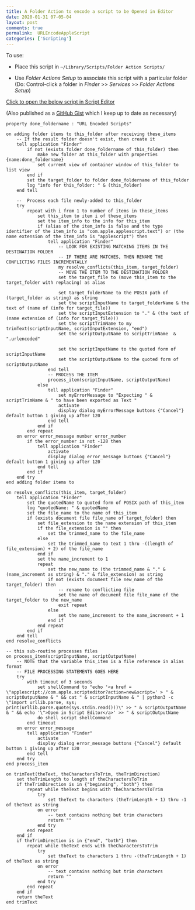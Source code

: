 ```yaml
---
title: A Folder Action to encode a script to be Opened in Editor
date: 2020-01-31 07-05-04
layout: post
comments: true
permalink:  URLEncodeAppleScript
categories: ['Scripting']
---
```


To use:  

*	Place this script in `~/Library/Scripts/Folder Action Scripts/`

*	Use *Folder Actions Setup* to associate this script with a particular folder  
	(Do: Control-click a folder in *Finder* >> *Services* >> *Folder Actions Setup*)

<a href = "applescript://com.apple.scripteditor?action=new&script=
property%20done_foldername%20%3A%20%22URL%20Encoded%20Scripts%22%0A%0Aon%20adding%20folder%20items%20to%20this_folder%20after%20receiving%20these_items%0A%09--%20If%20the%20result%20folder%20doesn%27t%20exist%2C%20then%20create%20it%0A%09tell%20application%20%22Finder%22%0A%09%09if%20not%20%28exists%20folder%20done_foldername%20of%20this_folder%29%20then%0A%09%09%09make%20new%20folder%20at%20this_folder%20with%20properties%20%7Bname%3Adone_foldername%7D%0A%09%09%09set%20current%20view%20of%20container%20window%20of%20this_folder%20to%20list%20view%0A%09%09end%20if%0A%09%09set%20the%20target_folder%20to%20folder%20done_foldername%20of%20this_folder%0A%09%09log%20%22info%20for%20this_folder%3A%20%22%20%26%20%28this_folder%29%0A%09end%20tell%0A%09%0A%09--%20%20Process%20each%20file%20newly-added%20to%20this_folder%0A%09try%0A%09%09repeat%20with%20i%20from%201%20to%20number%20of%20items%20in%20these_items%0A%09%09%09set%20this_item%20to%20item%20i%20of%20these_items%0A%09%09%09set%20the%20item_info%20to%20the%20info%20for%20this_item%0A%09%09%09if%20%28alias%20of%20the%20item_info%20is%20false%20and%20the%20type%20identifier%20of%20the%20item_info%20is%20%22com.apple.applescript.text%22%29%20or%20%28the%20name%20extension%20of%20the%20item_info%20is%20%22applescript%22%29%20then%0A%09%09%09%09tell%20application%20%22Finder%22%0A%09%09%09%09%09--%20LOOK%20FOR%20EXISTING%20MATCHING%20ITEMS%20IN%20THE%20DESTINATION%20FOLDER%0A%09%09%09%09%09--%20IF%20THERE%20ARE%20MATCHES%2C%20THEN%20RENAME%20THE%20CONFLICTING%20FILES%20INCREMENTALLY%0A%09%09%09%09%09my%20resolve_conflicts%28this_item%2C%20target_folder%29%0A%09%09%09%09%09--%20MOVE%20THE%20ITEM%20TO%20THE%20DESTINATION%20FOLDER%0A%09%09%09%09%09set%20the%20target_file%20to%20%28move%20this_item%20to%20the%20target_folder%20with%20replacing%29%20as%20alias%0A%09%09%09%09%09%0A%09%09%09%09%09set%20target_folderName%20to%20the%20POSIX%20path%20of%20%28target_folder%20as%20string%29%20as%20string%0A%09%09%09%09%09set%20the%20scriptInputName%20to%20target_folderName%20%26%20the%20text%20of%20%28name%20of%20%28info%20for%20target_file%29%29%0A%09%09%09%09%09set%20the%20scriptInputExtension%20to%20%22.%22%20%26%20%28the%20text%20of%20%28name%20extension%20of%20%28info%20for%20target_file%29%29%29%0A%09%09%09%09%09set%20the%20scriptTrimName%20to%20my%20trimText%28scriptInputName%2C%20scriptInputExtension%2C%20%22end%22%29%0A%09%09%09%09%09set%20the%20scriptOutputName%20to%20scriptTrimName%20%20%26%20%22.urlencoded%22%0A%09%09%09%09%09%0A%09%09%09%09%09set%20the%20scriptInputName%20to%20the%20quoted%20form%20of%20scriptInputName%0A%09%09%09%09%09set%20the%20scriptOutputName%20to%20the%20quoted%20form%20of%20scriptOutputName%0A%09%09%09%09end%20tell%0A%09%09%09%09--%20PROCESS%20THE%20ITEM%0A%09%09%09%09process_item%28scriptInputName%2C%20scriptOutputName%29%0A%09%09%09else%0A%09%09%09%09tell%20application%20%22Finder%22%0A%09%09%09%09%09set%20myErrorMessage%20to%20%22Expecting%20%22%20%26%20scriptTrimName%20%26%20%22%20to%20have%20been%20exported%20as%20Text%20%22%0A%09%09%09%09%09activate%0A%09%09%09%09%09display%20dialog%20myErrorMessage%20buttons%20%7B%22Cancel%22%7D%20default%20button%201%20giving%20up%20after%20120%0A%09%09%09end%20tell%0A%09%09%09end%20if%0A%09%09end%20repeat%0A%09on%20error%20error_message%20number%20error_number%0A%09%09if%20the%20error_number%20is%20not%20-128%20then%0A%09%09%09tell%20application%20%22Finder%22%0A%09%09%09%09activate%0A%09%09%09%09display%20dialog%20error_message%20buttons%20%7B%22Cancel%22%7D%20default%20button%201%20giving%20up%20after%20120%0A%09%09%09end%20tell%0A%09%09end%20if%0A%09end%20try%0Aend%20adding%20folder%20items%20to%0A%0Aon%20resolve_conflicts%28this_item%2C%20target_folder%29%0A%09tell%20application%20%22Finder%22%0A%09%09set%20the%20quotedName%20to%20quoted%20form%20of%20POSIX%20path%20of%20this_item%0A%09%09log%20%22quotedName%3A%20%22%20%26%20quotedName%0A%09%09set%20the%20file_name%20to%20the%20name%20of%20this_item%0A%09%09if%20%28exists%20document%20file%20file_name%20of%20target_folder%29%20then%0A%09%09%09set%20file_extension%20to%20the%20name%20extension%20of%20this_item%0A%09%09%09if%20the%20file_extension%20is%20%22%22%20then%0A%09%09%09%09set%20the%20trimmed_name%20to%20the%20file_name%0A%09%09%09else%0A%09%09%09%09set%20the%20trimmed_name%20to%20text%201%20thru%20-%28%28length%20of%20file_extension%29%20%2B%202%29%20of%20the%20file_name%0A%09%09%09end%20if%0A%09%09%09set%20the%20name_increment%20to%201%0A%09%09%09repeat%0A%09%09%09%09set%20the%20new_name%20to%20%28the%20trimmed_name%20%26%20%22.%22%20%26%20%28name_increment%20as%20string%29%20%26%20%22.%22%20%26%20file_extension%29%20as%20string%0A%09%09%09%09if%20not%20%28exists%20document%20file%20new_name%20of%20the%20target_folder%29%20then%0A%09%09%09%09%09--%20rename%20to%20conflicting%20file%0A%09%09%09%09%09set%20the%20name%20of%20document%20file%20file_name%20of%20the%20target_folder%20to%20the%20new_name%0A%09%09%09%09%09exit%20repeat%0A%09%09%09%09else%0A%09%09%09%09%09set%20the%20name_increment%20to%20the%20name_increment%20%2B%201%0A%09%09%09%09end%20if%0A%09%09%09end%20repeat%0A%09%09end%20if%0A%09end%20tell%0Aend%20resolve_conflicts%0A%0A--%20this%20sub-routine%20processes%20files%20%0Aon%20process_item%28scriptInputName%2C%20scriptOutputName%29%0A%09--%20NOTE%20that%20the%20variable%20this_item%20is%20a%20file%20reference%20in%20alias%20format%20%0A%09--%20FILE%20PROCESSING%20STATEMENTS%20GOES%20HERE%20%0A%09try%0A%09%09with%20timeout%20of%203%20seconds%0A%09%09%09set%20shellCommand%20to%20%22echo%20%27%3Ca%20href%20%3D%20%5C%22applescript%3A//com.apple.scripteditor%3Faction%3Dnew%26script%3D%27%20%3E%20%22%20%26%20scriptOutputName%20%26%20%22%20%26%26%20cat%20%22%20%26%20scriptInputName%20%26%20%22%20%7C%20python3%20-c%20%5C%22import%20urllib.parse%2C%20sys%3B%20print%28urllib.parse.quote%28sys.stdin.read%28%29%29%29%5C%22%20%3E%3E%20%22%20%26%20scriptOutputName%20%26%20%22%20%26%26%20echo%20%27%5C%22%3EOpen%20in%20Script%20Editor%3C/a%3E%27%20%3E%3E%20%22%20%26%20scriptOutputName%0A%09%09%09do%20shell%20script%20shellCommand%0A%09%09end%20timeout%0A%09on%20error%20error_message%0A%09%09tell%20application%20%22Finder%22%0A%09%09%09activate%0A%09%09%09display%20dialog%20error_message%20buttons%20%7B%22Cancel%22%7D%20default%20button%201%20giving%20up%20after%20120%0A%09%09end%20tell%0A%09end%20try%0Aend%20process_item%0A%0Aon%20trimText%28theText%2C%20theCharactersToTrim%2C%20theTrimDirection%29%0A%09set%20theTrimLength%20to%20length%20of%20theCharactersToTrim%0A%09if%20theTrimDirection%20is%20in%20%7B%22beginning%22%2C%20%22both%22%7D%20then%0A%09%09repeat%20while%20theText%20begins%20with%20theCharactersToTrim%0A%09%09%09try%0A%09%09%09%09set%20theText%20to%20characters%20%28theTrimLength%20%2B%201%29%20thru%20-1%20of%20theText%20as%20string%0A%09%09%09on%20error%0A%09%09%09%09--%20text%20contains%20nothing%20but%20trim%20characters%0A%09%09%09%09return%20%22%22%0A%09%09%09end%20try%0A%09%09end%20repeat%0A%09end%20if%0A%09if%20theTrimDirection%20is%20in%20%7B%22end%22%2C%20%22both%22%7D%20then%0A%09%09repeat%20while%20theText%20ends%20with%20theCharactersToTrim%0A%09%09%09try%0A%09%09%09%09set%20theText%20to%20characters%201%20thru%20-%28theTrimLength%20%2B%201%29%20of%20theText%20as%20string%0A%09%09%09on%20error%0A%09%09%09%09--%20text%20contains%20nothing%20but%20trim%20characters%0A%09%09%09%09return%20%22%22%0A%09%09%09end%20try%0A%09%09end%20repeat%0A%09end%20if%0A%09return%20theText%0Aend%20trimText
">Click to open the below script in Script Editor</a>

(Also published as a [GitHub Gist](https://gist.github.com/iainhouston/0fcf1db99544bef5ce77853c9c47af08) which I keep up to date as necessary)

```applescript
property done_foldername : "URL Encoded Scripts"

on adding folder items to this_folder after receiving these_items
	-- If the result folder doesn't exist, then create it
	tell application "Finder"
		if not (exists folder done_foldername of this_folder) then
			make new folder at this_folder with properties {name:done_foldername}
			set current view of container window of this_folder to list view
		end if
		set the target_folder to folder done_foldername of this_folder
		log "info for this_folder: " & (this_folder)
	end tell
	
	--  Process each file newly-added to this_folder
	try
		repeat with i from 1 to number of items in these_items
			set this_item to item i of these_items
			set the item_info to the info for this_item
			if (alias of the item_info is false and the type identifier of the item_info is "com.apple.applescript.text") or (the name extension of the item_info is "applescript") then
				tell application "Finder"
					-- LOOK FOR EXISTING MATCHING ITEMS IN THE DESTINATION FOLDER
					-- IF THERE ARE MATCHES, THEN RENAME THE CONFLICTING FILES INCREMENTALLY
					my resolve_conflicts(this_item, target_folder)
					-- MOVE THE ITEM TO THE DESTINATION FOLDER
					set the target_file to (move this_item to the target_folder with replacing) as alias
					
					set target_folderName to the POSIX path of (target_folder as string) as string
					set the scriptInputName to target_folderName & the text of (name of (info for target_file))
					set the scriptInputExtension to "." & (the text of (name extension of (info for target_file)))
					set the scriptTrimName to my trimText(scriptInputName, scriptInputExtension, "end")
					set the scriptOutputName to scriptTrimName  & ".urlencoded"
					
					set the scriptInputName to the quoted form of scriptInputName
					set the scriptOutputName to the quoted form of scriptOutputName
				end tell
				-- PROCESS THE ITEM
				process_item(scriptInputName, scriptOutputName)
			else
				tell application "Finder"
					set myErrorMessage to "Expecting " & scriptTrimName & " to have been exported as Text "
					activate
					display dialog myErrorMessage buttons {"Cancel"} default button 1 giving up after 120
				end tell
			end if
		end repeat
	on error error_message number error_number
		if the error_number is not -128 then
			tell application "Finder"
				activate
				display dialog error_message buttons {"Cancel"} default button 1 giving up after 120
			end tell
		end if
	end try
end adding folder items to

on resolve_conflicts(this_item, target_folder)
	tell application "Finder"
		set the quotedName to quoted form of POSIX path of this_item
		log "quotedName: " & quotedName
		set the file_name to the name of this_item
		if (exists document file file_name of target_folder) then
			set file_extension to the name extension of this_item
			if the file_extension is "" then
				set the trimmed_name to the file_name
			else
				set the trimmed_name to text 1 thru -((length of file_extension) + 2) of the file_name
			end if
			set the name_increment to 1
			repeat
				set the new_name to (the trimmed_name & "." & (name_increment as string) & "." & file_extension) as string
				if not (exists document file new_name of the target_folder) then
					-- rename to conflicting file
					set the name of document file file_name of the target_folder to the new_name
					exit repeat
				else
					set the name_increment to the name_increment + 1
				end if
			end repeat
		end if
	end tell
end resolve_conflicts

-- this sub-routine processes files 
on process_item(scriptInputName, scriptOutputName)
	-- NOTE that the variable this_item is a file reference in alias format 
	-- FILE PROCESSING STATEMENTS GOES HERE 
	try
		with timeout of 3 seconds
			set shellCommand to "echo '<a href = \"applescript://com.apple.scripteditor?action=new&script=' > " & scriptOutputName & " && cat " & scriptInputName & " | python3 -c \"import urllib.parse, sys; print(urllib.parse.quote(sys.stdin.read()))\" >> " & scriptOutputName & " && echo '\">Open in Script Editor</a>' >> " & scriptOutputName
			do shell script shellCommand
		end timeout
	on error error_message
		tell application "Finder"
			activate
			display dialog error_message buttons {"Cancel"} default button 1 giving up after 120
		end tell
	end try
end process_item

on trimText(theText, theCharactersToTrim, theTrimDirection)
	set theTrimLength to length of theCharactersToTrim
	if theTrimDirection is in {"beginning", "both"} then
		repeat while theText begins with theCharactersToTrim
			try
				set theText to characters (theTrimLength + 1) thru -1 of theText as string
			on error
				-- text contains nothing but trim characters
				return ""
			end try
		end repeat
	end if
	if theTrimDirection is in {"end", "both"} then
		repeat while theText ends with theCharactersToTrim
			try
				set theText to characters 1 thru -(theTrimLength + 1) of theText as string
			on error
				-- text contains nothing but trim characters
				return ""
			end try
		end repeat
	end if
	return theText
end trimText
```